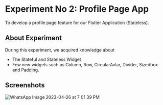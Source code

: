 # Experiment No 2: Profile Page App

To develop a profile page feature for our Flutter Application (Stateless).

## About Experiment

During this experiment, we acquired knowledge about 
* The Stateful and Stateless Widget 
* Few new widgets such as Column, Row, CircularAvtar, Divider, Sizedbox and Padding.

## Screenshots
![WhatsApp Image 2023-04-26 at 7 01 39 PM](https://user-images.githubusercontent.com/78201104/234843290-d7c9c626-2dbd-4dfe-82f7-7d45b3688e26.jpeg)
